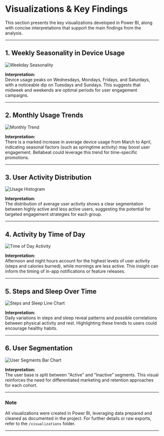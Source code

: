 # Visualizations & Key Findings

This section presents the key visualizations developed in Power BI, along with concise interpretations that support the main findings from the analysis.

---

## 1. Weekly Seasonality in Device Usage

![Weekday Seasonality](visualizations/weekday_seasonality.png)

**Interpretation:**  
Device usage peaks on Wednesdays, Mondays, Fridays, and Saturdays, with a noticeable dip on Tuesdays and Sundays. This suggests that midweek and weekends are optimal periods for user engagement campaigns.

---

## 2. Monthly Usage Trends

![Monthly Trend](visualizations/monthly_trend.png)

**Interpretation:**  
There is a marked increase in average device usage from March to April, indicating seasonal factors (such as springtime activity) may boost user engagement. Bellabeat could leverage this trend for time-specific promotions.

---

## 3. User Activity Distribution

![Usage Histogram](visualizations/usage_histogram.png)

**Interpretation:**  
The distribution of average user activity shows a clear segmentation between highly active and less active users, suggesting the potential for targeted engagement strategies for each group.

---

## 4. Activity by Time of Day

![Time of Day Activity](visualizations/time_of_day_activity.png)

**Interpretation:**  
Afternoon and night hours account for the highest levels of user activity (steps and calories burned), while mornings are less active. This insight can inform the timing of in-app notifications or feature releases.

---

## 5. Steps and Sleep Over Time

![Steps and Sleep Line Chart](visualizations/steps_sleep_line.png)

**Interpretation:**  
Daily variations in steps and sleep reveal patterns and possible correlations between physical activity and rest. Highlighting these trends to users could encourage healthy habits.

---

## 6. User Segmentation

![User Segments Bar Chart](visualizations/user_segments_bar.png)

**Interpretation:**  
The user base is split between "Active" and "Inactive" segments. This visual reinforces the need for differentiated marketing and retention approaches for each cohort.

---

### Note

All visualizations were created in Power BI, leveraging data prepared and cleaned as documented in the project. For further details or raw exports, refer to the `/visualizations` folder.

---
